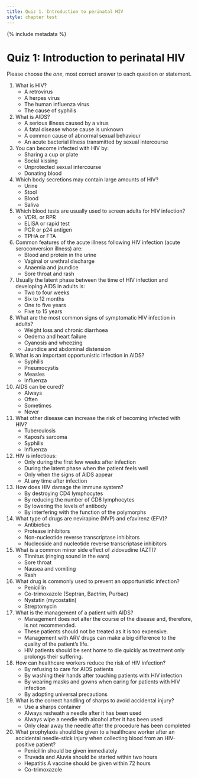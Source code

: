 ```yaml
---
title: Quiz 1. Introduction to perinatal HIV
style: chapter test
---
```


{% include metadata %}

# Quiz 1: Introduction to perinatal HIV

Please choose the *one*, most correct answer to each question or statement.

1.	What is HIV?
	+	A retrovirus
	-	A herpes virus
	-	The human influenza virus
	-	The cause of syphilis
2.	What is AIDS?
	+	A serious illness caused by a virus
	-	A fatal disease whose cause is unknown
	-	A common cause of abnormal sexual behaviour
	-	An acute bacterial illness transmitted by sexual intercourse
3.	You can become infected with HIV by:
	-	Sharing a cup or plate
	-	Social kissing
	+	Unprotected sexual intercourse
	-	Donating blood
4.	Which body secretions may contain large amounts of HIV?
	-	Urine
	-	Stool
	+	Blood
	-	Saliva
5.	Which blood tests are usually used to screen adults for HIV infection?
	-	VDRL or RPR
	+	ELISA or rapid test
	-	PCR or p24 antigen
	-	TPHA or FTA
6.	Common features of the acute illness following HIV infection (acute seroconversion illness) are:
	-	Blood and protein in the urine
	-	Vaginal or urethral discharge
	-	Anaemia and jaundice
	+	Sore throat and rash
7.	Usually the latent phase between the time of HIV infection and developing AIDS in adults is:
	-	Two to four weeks
	-	Six to 12 months
	-	One to five years
	+	Five to 15 years
8.	What are the most common signs of symptomatic HIV infection in adults?
	+	Weight loss and chronic diarrhoea
	-	Oedema and heart failure
	-	Cyanosis and wheezing
	-	Jaundice and abdominal distension
9.	What is an important opportunistic infection in AIDS?
	-	Syphilis
	+	Pneumocystis
	-	Measles
	-	Influenza
10.	AIDS can be cured?
	-	Always
	-	Often
	-	Sometimes
	+	Never
11.	What other disease can increase the risk of becoming infected with HIV?
	-	Tuberculosis
	-	Kaposi’s sarcoma
	+	Syphilis
	-	Influenza
12.	HIV is infectious:
	-	Only during the first few weeks after infection
	-	During the latent phase when the patient feels well
	-	Only when the signs of AIDS appear
	+	At any time after infection
13.	How does HIV damage the immune system?
	+	By destroying CD4 lymphocytes
	-	By reducing the number of CD8 lymphocytes
	-	By lowering the levels of antibody
	-	By interfering with the function of the polymorphs
14.	What type of drugs are nevirapine (NVP) and efavirenz (EFV)?
	-	Antibiotics
	-	Protease inhibitors
	+	Non-nucleotide reverse transcriptase inhibitors
	-	Nucleoside and nucleotide reverse transcriptase inhibitors
15.	What is a common minor side effect of zidovudine (AZT)?
	-	Tinnitus (ringing sound in the ears)
	-	Sore throat
	+	Nausea and vomiting
	-	Rash
16.	What drug is commonly used to prevent an opportunistic infection?
	-	Penicillin
	+	Co-trimoxazole (Septran, Bactrim, Purbac)
	-	Nystatin (mycostatin)
	-	Streptomycin
17.	What is the management of a patient with AIDS?
	-	Management does not alter the course of the disease and, therefore, is not recommended.
	-	These patients should not be treated as it is too expensive.
	+	Management with ARV drugs can make a big difference to the quality of the patient’s life.
	-	HIV patients should be sent home to die quickly as treatment only prolongs their suffering.
18.	How can healthcare workers reduce the risk of HIV infection?
	-	By refusing to care for AIDS patients
	-	By washing their hands after touching patients with HIV infection
	-	By wearing masks and gowns when caring for patients with HIV infection
	+	By adopting universal precautions
19.	What is the correct handling of sharps to avoid accidental injury?
	+	Use a sharps container
	-	Always resheath a needle after it has been used
	-	Always wipe a needle with alcohol after it has been used
	-	Only clear away the needle after the procedure has been completed
20.	What prophylaxis should be given to a healthcare worker after an accidental needle-stick injury when collecting blood from an HIV-positive patient?
	-	Penicillin should be given immediately
	+	Truvada and Aluvia should be started within two hours
	-	Hepatitis A vaccine should be given within 72 hours
	-	Co-trimoxazole
